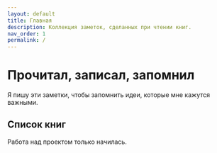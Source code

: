 ```yaml
---
layout: default
title: Главная
description: Коллекция заметок, сделанных при чтении книг.
nav_order: 1
permalink: /
---
```


# Прочитал, записал, запомнил

Я пишу эти заметки, чтобы запомнить идеи, которые мне кажутся важными.

## Список книг

Работа над проектом только начилась.
